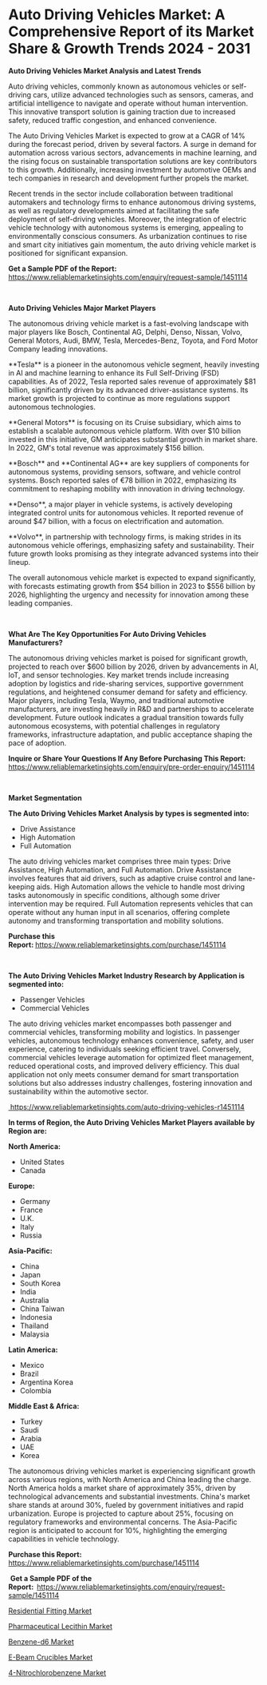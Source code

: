 <p><h1>Auto Driving Vehicles Market: A Comprehensive Report of its Market Share & Growth Trends 2024 - 2031</h1></p><p><strong>Auto Driving Vehicles Market Analysis and Latest Trends</strong></p>
<p><p>Auto driving vehicles, commonly known as autonomous vehicles or self-driving cars, utilize advanced technologies such as sensors, cameras, and artificial intelligence to navigate and operate without human intervention. This innovative transport solution is gaining traction due to increased safety, reduced traffic congestion, and enhanced convenience.</p><p>The Auto Driving Vehicles Market is expected to grow at a CAGR of 14% during the forecast period, driven by several factors. A surge in demand for automation across various sectors, advancements in machine learning, and the rising focus on sustainable transportation solutions are key contributors to this growth. Additionally, increasing investment by automotive OEMs and tech companies in research and development further propels the market. </p><p>Recent trends in the sector include collaboration between traditional automakers and technology firms to enhance autonomous driving systems, as well as regulatory developments aimed at facilitating the safe deployment of self-driving vehicles. Moreover, the integration of electric vehicle technology with autonomous systems is emerging, appealing to environmentally conscious consumers. As urbanization continues to rise and smart city initiatives gain momentum, the auto driving vehicle market is positioned for significant expansion.</p></p>
<p><strong>Get a Sample PDF of the Report:&nbsp;</strong> <a href="https://www.reliablemarketinsights.com/enquiry/request-sample/1451114?utm_campaign=1589&utm_medium=2&utm_source=Github&utm_content=ia&utm_term=02112024&utm_id=auto-driving-vehicles">https://www.reliablemarketinsights.com/enquiry/request-sample/1451114</a></p>
<p>&nbsp;</p>
<p><strong>Auto Driving Vehicles Major Market Players</strong></p>
<p><p>The autonomous driving vehicle market is a fast-evolving landscape with major players like Bosch, Continental AG, Delphi, Denso, Nissan, Volvo, General Motors, Audi, BMW, Tesla, Mercedes-Benz, Toyota, and Ford Motor Company leading innovations.</p><p>**Tesla** is a pioneer in the autonomous vehicle segment, heavily investing in AI and machine learning to enhance its Full Self-Driving (FSD) capabilities. As of 2022, Tesla reported sales revenue of approximately $81 billion, significantly driven by its advanced driver-assistance systems. Its market growth is projected to continue as more regulations support autonomous technologies.</p><p>**General Motors** is focusing on its Cruise subsidiary, which aims to establish a scalable autonomous vehicle platform. With over $10 billion invested in this initiative, GM anticipates substantial growth in market share. In 2022, GM's total revenue was approximately $156 billion.</p><p>**Bosch** and **Continental AG** are key suppliers of components for autonomous systems, providing sensors, software, and vehicle control systems. Bosch reported sales of €78 billion in 2022, emphasizing its commitment to reshaping mobility with innovation in driving technology.</p><p>**Denso**, a major player in vehicle systems, is actively developing integrated control units for autonomous vehicles. It reported revenue of around $47 billion, with a focus on electrification and automation.</p><p>**Volvo**, in partnership with technology firms, is making strides in its autonomous vehicle offerings, emphasizing safety and sustainability. Their future growth looks promising as they integrate advanced systems into their lineup.</p><p>The overall autonomous vehicle market is expected to expand significantly, with forecasts estimating growth from $54 billion in 2023 to $556 billion by 2026, highlighting the urgency and necessity for innovation among these leading companies.</p></p>
<p>&nbsp;</p>
<p><strong>What Are The Key Opportunities For Auto Driving Vehicles Manufacturers?</strong></p>
<p><p>The autonomous driving vehicles market is poised for significant growth, projected to reach over $600 billion by 2026, driven by advancements in AI, IoT, and sensor technologies. Key market trends include increasing adoption by logistics and ride-sharing services, supportive government regulations, and heightened consumer demand for safety and efficiency. Major players, including Tesla, Waymo, and traditional automotive manufacturers, are investing heavily in R&D and partnerships to accelerate development. Future outlook indicates a gradual transition towards fully autonomous ecosystems, with potential challenges in regulatory frameworks, infrastructure adaptation, and public acceptance shaping the pace of adoption.</p></p>
<p><strong>Inquire or Share Your Questions If Any Before Purchasing This Report:</strong> <a href="https://www.reliablemarketinsights.com/enquiry/pre-order-enquiry/1451114?utm_campaign=1589&utm_medium=2&utm_source=Github&utm_content=ia&utm_term=02112024&utm_id=auto-driving-vehicles">https://www.reliablemarketinsights.com/enquiry/pre-order-enquiry/1451114</a></p>
<p>&nbsp;</p>
<p><strong>Market Segmentation</strong></p>
<p><strong>The Auto Driving Vehicles Market Analysis by types is segmented into:</strong></p>
<p><ul><li>Drive Assistance</li><li>High Automation</li><li>Full Automation</li></ul></p>
<p><p>The auto driving vehicles market comprises three main types: Drive Assistance, High Automation, and Full Automation. Drive Assistance involves features that aid drivers, such as adaptive cruise control and lane-keeping aids. High Automation allows the vehicle to handle most driving tasks autonomously in specific conditions, although some driver intervention may be required. Full Automation represents vehicles that can operate without any human input in all scenarios, offering complete autonomy and transforming transportation and mobility solutions.</p></p>
<p><strong>Purchase this Report:&nbsp;</strong><a href="https://www.reliablemarketinsights.com/purchase/1451114?utm_campaign=1589&utm_medium=2&utm_source=Github&utm_content=ia&utm_term=02112024&utm_id=auto-driving-vehicles">https://www.reliablemarketinsights.com/purchase/1451114</a></p>
<p>&nbsp;</p>
<p><strong>The Auto Driving Vehicles Market Industry Research by Application is segmented into:</strong></p>
<p><ul><li>Passenger Vehicles</li><li>Commercial Vehicles</li></ul></p>
<p><p>The auto driving vehicles market encompasses both passenger and commercial vehicles, transforming mobility and logistics. In passenger vehicles, autonomous technology enhances convenience, safety, and user experience, catering to individuals seeking efficient travel. Conversely, commercial vehicles leverage automation for optimized fleet management, reduced operational costs, and improved delivery efficiency. This dual application not only meets consumer demand for smart transportation solutions but also addresses industry challenges, fostering innovation and sustainability within the automotive sector.</p></p>
<p><a href="https://www.reliablemarketinsights.com/auto-driving-vehicles-r1451114?utm_campaign=1589&utm_medium=2&utm_source=Github&utm_content=ia&utm_term=02112024&utm_id=auto-driving-vehicles">&nbsp;https://www.reliablemarketinsights.com/auto-driving-vehicles-r1451114</a></p>
<p><strong>In terms of Region, the Auto Driving Vehicles Market Players available by Region are:</strong></p>
<p>
    <p> <strong> North America: </strong>
        <ul>
            <li>United States</li>
            <li>Canada</li>
        </ul>
        </p> 
    <p> <strong> Europe: </strong>
        <ul>
            <li>Germany</li>
            <li>France</li>
            <li>U.K.</li>
            <li>Italy</li>
            <li>Russia</li>
        </ul>
        </p> 
    <p> <strong> Asia-Pacific: </strong>
        <ul>
            <li>China</li>
            <li>Japan</li>
            <li>South Korea</li>
            <li>India</li>
            <li>Australia</li>
            <li>China Taiwan</li>
            <li>Indonesia</li>
            <li>Thailand</li>
            <li>Malaysia</li>
        </ul>
        </p> 
    <p> <strong> Latin America: </strong>
        <ul>
            <li>Mexico</li>
            <li>Brazil</li>
            <li>Argentina Korea</li>
            <li>Colombia</li>
        </ul>
        </p> 
    <p> <strong> Middle East & Africa: </strong>
        <ul>
            <li>Turkey</li>
            <li>Saudi</li>
            <li>Arabia</li>
            <li>UAE</li>
            <li>Korea</li>
        </ul>
    </p>
    </p>
<p><p>The autonomous driving vehicles market is experiencing significant growth across various regions, with North America and China leading the charge. North America holds a market share of approximately 35%, driven by technological advancements and substantial investments. China's market share stands at around 30%, fueled by government initiatives and rapid urbanization. Europe is projected to capture about 25%, focusing on regulatory frameworks and environmental concerns. The Asia-Pacific region is anticipated to account for 10%, highlighting the emerging capabilities in vehicle technology.</p></p>
<p><strong>Purchase this Report: </strong><a href="https://www.reliablemarketinsights.com/purchase/1451114?utm_campaign=1589&utm_medium=2&utm_source=Github&utm_content=ia&utm_term=02112024&utm_id=auto-driving-vehicles">https://www.reliablemarketinsights.com/purchase/1451114</a></p>
<p>&nbsp;<strong>Get a Sample PDF of the Report:&nbsp;&nbsp;</strong><a href="https://www.reliablemarketinsights.com/enquiry/request-sample/1451114?utm_campaign=1589&utm_medium=2&utm_source=Github&utm_content=ia&utm_term=02112024&utm_id=auto-driving-vehicles">https://www.reliablemarketinsights.com/enquiry/request-sample/1451114</a></p>
<p><strong></strong></p>
<p><p><a href="https://www.linkedin.com/pulse/evolution-residential-fitting-market-key-shifts-from-2024-vifbe?utm_campaign=1589&utm_medium=2&utm_source=Github&utm_content=ia&utm_term=02112024&utm_id=auto-driving-vehicles">Residential Fitting Market</a></p><p><a href="https://www.linkedin.com/pulse/pharmaceutical-lecithin-market-size-growth-industry-analysis-4do7e?utm_campaign=1589&utm_medium=2&utm_source=Github&utm_content=ia&utm_term=02112024&utm_id=auto-driving-vehicles">Pharmaceutical Lecithin Market</a></p><p><a href="https://www.linkedin.com/pulse/benzene-d6-momentum-charting-96-cagr-path-2024-2031-nomo-research-dszpe?utm_campaign=1589&utm_medium=2&utm_source=Github&utm_content=ia&utm_term=02112024&utm_id=auto-driving-vehicles">Benzene-d6 Market</a></p><p><a href="https://www.linkedin.com/pulse/e-beam-crucibles-market-global-insights-sales-trends-2024-ozaaf?utm_campaign=1589&utm_medium=2&utm_source=Github&utm_content=ia&utm_term=02112024&utm_id=auto-driving-vehicles">E-Beam Crucibles Market</a></p><p><a href="https://www.linkedin.com/pulse/emerging-trends-4-nitrochlorobenzene-market-detailed-overview-kidle?utm_campaign=1589&utm_medium=2&utm_source=Github&utm_content=ia&utm_term=02112024&utm_id=auto-driving-vehicles">4-Nitrochlorobenzene Market</a></p></p>